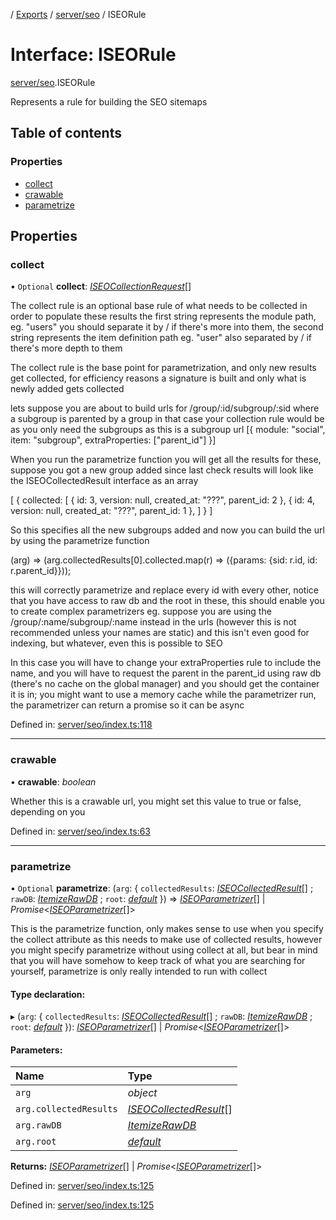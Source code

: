 [](../README.md) / [Exports](../modules.md) / [server/seo](../modules/server_seo.md) / ISEORule

# Interface: ISEORule

[server/seo](../modules/server_seo.md).ISEORule

Represents a rule for building the SEO sitemaps

## Table of contents

### Properties

- [collect](server_seo.iseorule.md#collect)
- [crawable](server_seo.iseorule.md#crawable)
- [parametrize](server_seo.iseorule.md#parametrize)

## Properties

### collect

• `Optional` **collect**: [*ISEOCollectionRequest*](server_seo.iseocollectionrequest.md)[]

The collect rule is an optional base rule of what needs to be collected in order to populate these results
the first string represents the module path, eg. "users" you should separate it by / if there's more
into them, the second string represents the item definition path eg. "user" also separated by / if there's
more depth to them

The collect rule is the base point for parametrization, and only new results get collected, for efficiency reasons
a signature is built and only what is newly added gets collected

lets suppose you are about to build urls for /group/:id/subgroup/:sid where a subgroup is parented by a group
in that case your collection rule would be as you only need the subgroups as this is a subgroup url
[{
  module: "social",
  item: "subgroup",
  extraProperties: ["parent_id"]
}]

When you run the parametrize function you will get all the results for these, suppose you got a new group added
since last check results will look like the ISEOCollectedResult interface as an array

[
  {
    collected: [
      {
        id: 3,
        version: null,
        created_at: "???",
        parent_id: 2
      },
      {
        id: 4,
        version: null,
        created_at: "???",
        parent_id: 1
      },
    ]
  }
]

So this specifies all the new subgroups added and now you can build the url by using the parametrize function

(arg) => (arg.collectedResults[0].collected.map(r) => ({params: {sid: r.id, id: r.parent_id}}));

this will correctly parametrize and replace every id with every other, notice that you have access to raw db
and the root in these, this should enable you to create complex parametrizers eg. suppose you are using the
/group/:name/subgroup/:name instead in the urls (however this is not recommended unless your names are static)
and this isn't even good for indexing, but whatever, even this is possible to SEO

In this case you will have to change your extraProperties rule to include the name, and you will have to request
the parent in the parent_id using raw db (there's no cache on the global manager) and you should get the container it
is in; you might want to use a memory cache while the parametrizer run, the parametrizer can return a promise so
it can be async

Defined in: [server/seo/index.ts:118](https://github.com/onzag/itemize/blob/5fcde7cf/server/seo/index.ts#L118)

___

### crawable

• **crawable**: *boolean*

Whether this is a crawable url, you might set this value to true or
false, depending on you

Defined in: [server/seo/index.ts:63](https://github.com/onzag/itemize/blob/5fcde7cf/server/seo/index.ts#L63)

___

### parametrize

• `Optional` **parametrize**: (`arg`: { `collectedResults`: [*ISEOCollectedResult*](server_seo.iseocollectedresult.md)[] ; `rawDB`: [*ItemizeRawDB*](../classes/server_raw_db.itemizerawdb.md) ; `root`: [*default*](../classes/base_root.default.md)  }) => [*ISEOParametrizer*](server_seo.iseoparametrizer.md)[] \| *Promise*<[*ISEOParametrizer*](server_seo.iseoparametrizer.md)[]\>

This is the parametrize function, only makes sense to use when you specify the collect attribute as this needs
to make use of collected results, however you might specify parametrize without using collect at all, but bear in mind that
you will have somehow to keep track of what you are searching for yourself, parametrize is only really intended to run with
collect

#### Type declaration:

▸ (`arg`: { `collectedResults`: [*ISEOCollectedResult*](server_seo.iseocollectedresult.md)[] ; `rawDB`: [*ItemizeRawDB*](../classes/server_raw_db.itemizerawdb.md) ; `root`: [*default*](../classes/base_root.default.md)  }): [*ISEOParametrizer*](server_seo.iseoparametrizer.md)[] \| *Promise*<[*ISEOParametrizer*](server_seo.iseoparametrizer.md)[]\>

#### Parameters:

Name | Type |
:------ | :------ |
`arg` | *object* |
`arg.collectedResults` | [*ISEOCollectedResult*](server_seo.iseocollectedresult.md)[] |
`arg.rawDB` | [*ItemizeRawDB*](../classes/server_raw_db.itemizerawdb.md) |
`arg.root` | [*default*](../classes/base_root.default.md) |

**Returns:** [*ISEOParametrizer*](server_seo.iseoparametrizer.md)[] \| *Promise*<[*ISEOParametrizer*](server_seo.iseoparametrizer.md)[]\>

Defined in: [server/seo/index.ts:125](https://github.com/onzag/itemize/blob/5fcde7cf/server/seo/index.ts#L125)

Defined in: [server/seo/index.ts:125](https://github.com/onzag/itemize/blob/5fcde7cf/server/seo/index.ts#L125)
